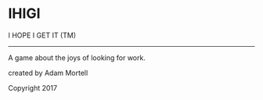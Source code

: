 # IHIGI

I HOPE I GET IT (TM)
____________________________________________________________
A game about the joys of looking for work.

created by Adam Mortell

Copyright 2017
